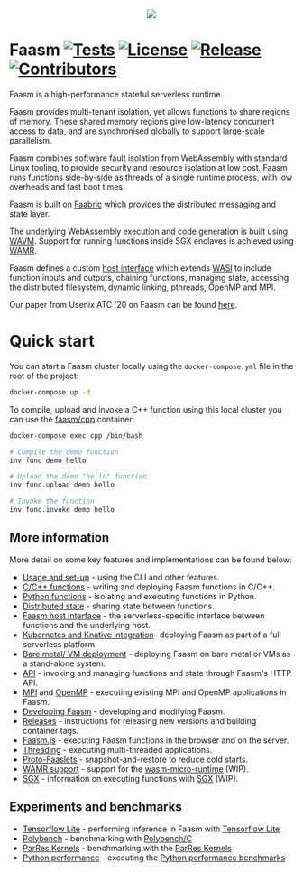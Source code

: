 <div align="center">
<img src="https://raw.githubusercontent.com/faasm/faasm/master/faasm_logo.png"></img>
</div>

# Faasm [![Tests](https://github.com/faasm/faasm/workflows/Tests/badge.svg?branch=master)](https://github.com/faasm/faasm/actions)  [![License](https://img.shields.io/github/license/faasm/faasm.svg)](https://github.com/faasm/faasm/blob/master/LICENSE.md)  [![Release](https://img.shields.io/github/release/faasm/faasm.svg)](https://github.com/faasm/faasm/releases/)  [![Contributors](https://img.shields.io/github/contributors/faasm/faasm.svg)](https://github.com/faasm/faasm/graphs/contributors/)

Faasm is a high-performance stateful serverless runtime.

Faasm provides multi-tenant isolation, yet allows functions to share regions of
memory. These shared memory regions give low-latency concurrent access to data,
and are synchronised globally to support large-scale parallelism.

Faasm combines software fault isolation from WebAssembly with standard Linux
tooling, to provide security and resource isolation at low cost. Faasm runs
functions side-by-side as threads of a single runtime process, with low
overheads and fast boot times.

Faasm is built on [Faabric](http://github.com/faasm/faabric) which provides
the distributed messaging and state layer.

The underlying WebAssembly execution and code generation is built using
[WAVM](https://github.com/WAVM/WAVM).
Support for running functions inside SGX enclaves is achieved using
[WAMR](https://github.com/bytecodealliance/wasm-micro-runtime).

Faasm defines a custom [host interface](docs/host_interface.md) which extends
[WASI](https://wasi.dev/) to include function inputs and outputs, chaining
functions, managing state, accessing the distributed filesystem, dynamic
linking, pthreads, OpenMP and MPI.

Our paper from Usenix ATC '20 on Faasm can be found
[here](https://www.usenix.org/conference/atc20/presentation/shillaker).

# Quick start

You can start a Faasm cluster locally using the `docker-compose.yml` file in the
root of the project:

```bash
docker-compose up -d
```

To compile, upload and invoke a C++ function using this local cluster you can
use the [faasm/cpp](https://github.com/faasm/cpp) container:

```bash
docker-compose exec cpp /bin/bash

# Compile the demo function
inv func demo hello

# Upload the demo "hello" function
inv func.upload demo hello

# Invoke the function
inv func.invoke demo hello
```

## More information

More detail on some key features and implementations can be found below:

- [Usage and set-up](docs/setup.md) - using the CLI and other features.
- [C/C++ functions](https://github.com/faasm/cpp) - writing and deploying Faasm functions in C/C++.
- [Python functions](https://github.com/faasm/python) - isolating and executing functions in Python.
- [Distributed state](docs/state.md) - sharing state between functions.
- [Faasm host interface](docs/host_interface.md) - the serverless-specific interface between functions and the underlying host.
- [Kubernetes and Knative integration](docs/kubernetes.md)- deploying Faasm as part of a full serverless platform.
- [Bare metal/ VM deployment](docs/bare_metal.md) - deploying Faasm on bare metal or VMs as a stand-alone system.
- [API](docs/api.md) - invoking and managing functions and state through Faasm's HTTP API.
- [MPI](docs/mpi.md) and [OpenMP](docs/openmp.md) - executing existing MPI and OpenMP applications in Faasm.
- [Developing Faasm](docs/development.md) - developing and modifying Faasm.
- [Releases](docs/releases.md) - instructions for releasing new versions and building container tags.
- [Faasm.js](https://github.com/faasm/faasmjs) - executing Faasm functions in the browser and on the server.
- [Threading](docs/threads.md) - executing multi-threaded applications.
- [Proto-Faaslets](docs/proto_faaslets.md) - snapshot-and-restore to reduce cold starts.
- [WAMR support](docs/wamr.md) - support for the [wasm-micro-runtime](https://github.com/bytecodealliance/wasm-micro-runtime) (WIP).
- [SGX](docs/sgx.md) - information on executing functions with [SGX](https://software.intel.com/content/www/us/en/develop/topics/software-guard-extensions.html) (WIP).

## Experiments and benchmarks

- [Tensorflow Lite](https://github.com/faasm/faasm-experiments/blob/master/docs/tensorflow.md) - performing inference in Faasm with [Tensorflow Lite](https://www.tensorflow.org/lite/)
- [Polybench](https://github.com/faasm/faasm-experiments/blob/master/docs/polybench.md) - benchmarking with [Polybench/C](http://web.cse.ohio-state.edu/~pouchet.2/software/polybench/)
- [ParRes Kernels](https://github.com/faasm/faasm-experiments/blob/master/docs/prk.md) - benchmarking with the [ParRes Kernels](https://github.com/ParRes/Kernels)
- [Python performance](https://github.com/faasm/faasm-experiments/blob/master/docs/python.md) - executing the [Python performance benchmarks](https://github.com/python/pyperformance)

